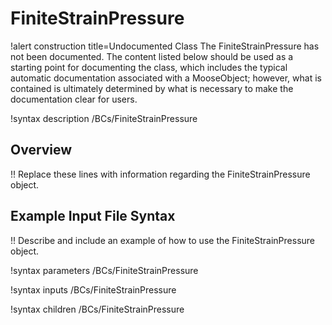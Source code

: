 # FiniteStrainPressure

!alert construction title=Undocumented Class
The FiniteStrainPressure has not been documented. The content listed below should be used as a starting point for
documenting the class, which includes the typical automatic documentation associated with a
MooseObject; however, what is contained is ultimately determined by what is necessary to make the
documentation clear for users.

!syntax description /BCs/FiniteStrainPressure

## Overview

!! Replace these lines with information regarding the FiniteStrainPressure object.

## Example Input File Syntax

!! Describe and include an example of how to use the FiniteStrainPressure object.

!syntax parameters /BCs/FiniteStrainPressure

!syntax inputs /BCs/FiniteStrainPressure

!syntax children /BCs/FiniteStrainPressure
